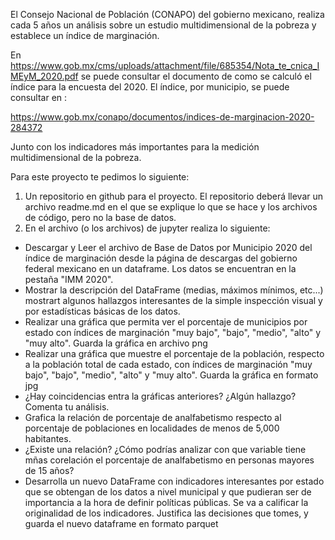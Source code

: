 El Consejo Nacional de Población (CONAPO) del gobierno mexicano, realiza cada 5 años un análisis sobre un estudio multidimensional de la pobreza y establece un índice de marginación.

En https://www.gob.mx/cms/uploads/attachment/file/685354/Nota_te_cnica_IMEyM_2020.pdf se puede consultar el documento de como se calculó el índice para la encuesta del 2020. El índice, por municipio, se puede consultar en :

https://www.gob.mx/conapo/documentos/indices-de-marginacion-2020-284372

Junto con los indicadores más importantes para la medición multidimensional de la pobreza.

Para este proyecto te pedimos lo siguiente:

1. Un repositorio en github para el proyecto. El repositorio deberá llevar un archivo readme.md en el que se explique lo que se hace y los archivos de código, pero no la base de datos. 
2. En el archivo (o los archivos) de jupyter realiza lo siguiente:
  * Descargar y Leer el archivo de Base de Datos por Municipio 2020 del índice de marginación desde la página de descargas del gobierno federal mexicano en un dataframe. Los datos se encuentran en la pestaña "IMM 2020".
  * Mostrar la descripción del DataFrame (medias, máximos mínimos, etc...) mostrart algunos hallazgos interesantes de la simple inspección visual y por estadísticas básicas de los datos.
  * Realizar una gráfica que permita ver el porcentaje de municipios por estado con índices de marginación "muy bajo", "bajo", "medio", "alto" y "muy alto". Guarda la gráfica en archivo png
  * Realizar una gráfica que muestre el porcentaje de la población, respecto a la población total de cada estado, con índices de marginación "muy bajo", "bajo", "medio", "alto" y "muy alto". Guarda la gráfica en formato jpg
  * ¿Hay coincidencias entra la gráficas anteriores?  ¿Algún hallazgo? Comenta tu análisis.
  * Grafica la relación de porcentaje de analfabetismo respecto al porcentaje de poblaciones en localidades de menos de 5,000 habitantes.
  * ¿Existe una relación? ¿Cómo podrías analizar con que variable tiene mñas corelación el porcentaje de analfabetismo en personas mayores de 15 años?
  * Desarrolla un nuevo DataFrame con indicadores interesantes por estado que se obtengan de los datos a nivel municipal y que pudieran ser de importancia a la hora de definir políticas públicas. Se va a calificar la originalidad de los indicadores. Justifica las decisiones que tomes, y guarda el nuevo dataframe en formato parquet
